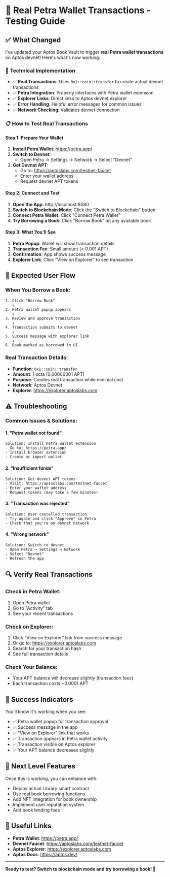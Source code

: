 # 🎯 Real Petra Wallet Transactions - Testing Guide

## ✅ What Changed

I've updated your Aptos Book Vault to trigger **real Petra wallet transactions** on Aptos devnet! Here's what's now working:

### 🔧 **Technical Implementation**
- ✅ **Real Transactions**: Uses `0x1::coin::transfer` to create actual devnet transactions
- ✅ **Petra Integration**: Properly interfaces with Petra wallet extension
- ✅ **Explorer Links**: Direct links to Aptos devnet explorer
- ✅ **Error Handling**: Helpful error messages for common issues
- ✅ **Network Checking**: Validates devnet connection

### 📋 **How to Test Real Transactions**

#### **Step 1: Prepare Your Wallet**
1. **Install Petra Wallet**: https://petra.app/
2. **Switch to Devnet**: 
   - Open Petra → Settings → Network → Select "Devnet"
3. **Get Devnet APT**: 
   - Go to: https://aptoslabs.com/testnet-faucet
   - Enter your wallet address
   - Request devnet APT tokens

#### **Step 2: Connect and Test**
1. **Open the App**: http://localhost:8080
2. **Switch to Blockchain Mode**: Click the "Switch to Blockchain" button
3. **Connect Petra Wallet**: Click "Connect Petra Wallet"
4. **Try Borrowing a Book**: Click "Borrow Book" on any available book

#### **Step 3: What You'll See**
1. **Petra Popup**: Wallet will show transaction details
2. **Transaction Fee**: Small amount (< 0.001 APT)
3. **Confirmation**: App shows success message
4. **Explorer Link**: Click "View on Explorer" to see transaction

## 🚀 **Expected User Flow**

### **When You Borrow a Book:**
```
1. Click "Borrow Book" 
   ↓
2. Petra wallet popup appears
   ↓  
3. Review and approve transaction
   ↓
4. Transaction submits to devnet
   ↓
5. Success message with explorer link
   ↓
6. Book marked as borrowed in UI
```

### **Real Transaction Details:**
- **Function**: `0x1::coin::transfer`
- **Amount**: 1 octa (0.00000001 APT)
- **Purpose**: Creates real transaction while minimal cost
- **Network**: Aptos Devnet
- **Explorer**: https://explorer.aptoslabs.com

## ⚠️ **Troubleshooting**

### **Common Issues & Solutions:**

#### **1. "Petra wallet not found"**
```
Solution: Install Petra wallet extension
- Go to: https://petra.app/
- Install browser extension
- Create or import wallet
```

#### **2. "Insufficient funds"**
```
Solution: Get devnet APT tokens
- Visit: https://aptoslabs.com/testnet-faucet
- Enter your wallet address
- Request tokens (may take a few minutes)
```

#### **3. "Transaction was rejected"**
```
Solution: User cancelled transaction
- Try again and click "Approve" in Petra
- Check that you're on devnet network
```

#### **4. "Wrong network"**
```
Solution: Switch to devnet
- Open Petra → Settings → Network
- Select "Devnet" 
- Refresh the app
```

## 🔍 **Verify Real Transactions**

### **Check in Petra Wallet:**
1. Open Petra wallet
2. Go to "Activity" tab
3. See your recent transactions

### **Check on Explorer:**
1. Click "View on Explorer" link from success message
2. Or go to: https://explorer.aptoslabs.com
3. Search for your transaction hash
4. See full transaction details

### **Check Your Balance:**
- Your APT balance will decrease slightly (transaction fees)
- Each transaction costs ~0.0001 APT

## 🎉 **Success Indicators**

You'll know it's working when you see:
- ✅ Petra wallet popup for transaction approval
- ✅ Success message in the app
- ✅ "View on Explorer" link that works
- ✅ Transaction appears in Petra wallet activity
- ✅ Transaction visible on Aptos explorer
- ✅ Your APT balance decreases slightly

## 🌟 **Next Level Features**

Once this is working, you can enhance with:
- Deploy actual Library smart contract
- Use real book borrowing functions
- Add NFT integration for book ownership
- Implement user reputation system
- Add book lending fees

## 🔗 **Useful Links**

- **Petra Wallet**: https://petra.app/
- **Devnet Faucet**: https://aptoslabs.com/testnet-faucet
- **Aptos Explorer**: https://explorer.aptoslabs.com
- **Aptos Docs**: https://aptos.dev/

---

**Ready to test? Switch to blockchain mode and try borrowing a book! 🚀**